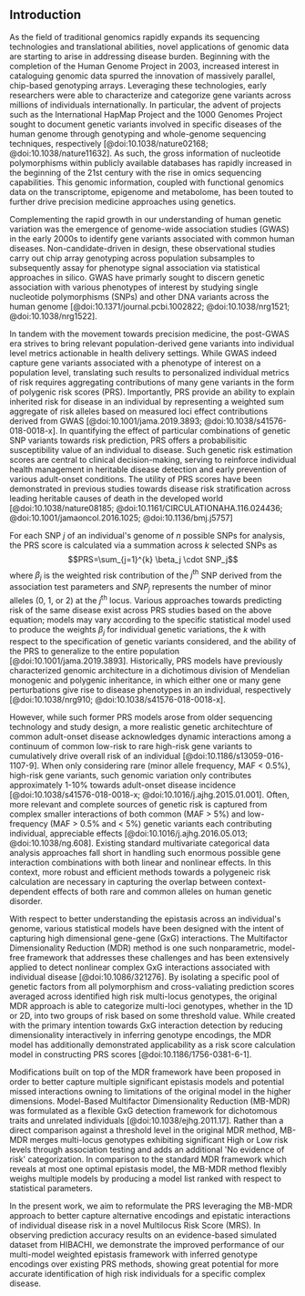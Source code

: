 ## Introduction

As the field of traditional genomics rapidly expands its sequencing technologies and translational abilities, novel applications of genomic data are starting to arise in addressing disease burden. 
Beginning with the completion of the Human Genome Project in 2003, increased interest in cataloguing genomic data spurred the innovation of massively parallel, chip-based genotyping arrays. 
Leveraging these technologies, early researchers were able to characterize and categorize gene variants across millions of individuals internationally.
In particular, the advent of projects such as the International HapMap Project and the 1000 Genomes Project sought to document genetic variants involved in specific diseases of the human genome through genotyping and whole-genome sequencing techniques, respectively [@doi:10.1038/nature02168; @doi:10.1038/nature11632].
As such, the gross information of nucleotide polymorphisms within publicly available databases has rapidly increased in the beginning of the 21st century with the rise in omics sequencing capabilities.
This genomic information, coupled with functional genomics data on the transcriptome, epigenome and metabolome, has been touted to further drive precision medicine approaches using genetics.

Complementing the rapid growth in our understanding of human genetic variation was the emergence of genome-wide association studies (GWAS) in the early 2000s to identify gene variants associated with common human diseases. 
Non-candidate-driven in design, these observational studies carry out chip array genotyping across population subsamples to subsequently assay for phenotype signal association via statistical approaches in silico. 
GWAS have primarly sought to discern genetic association with various phenotypes of interest by studying single nucleotide polymorphisms (SNPs) and other DNA variants across the human genome [@doi:10.1371/journal.pcbi.1002822; @doi:10.1038/nrg1521; @doi:10.1038/nrg1522].

In tandem with the movement towards precision medicine, the post-GWAS era strives to bring relevant population-derived gene variants into individual level metrics actionable in health delivery settings.
While GWAS indeed capture gene variants associated with a phenotype of interest on a population level, translating such results to personalized individual metrics of risk requires aggregating contributions of many gene variants in the form of polygenic risk scores (PRS).
Importantly, PRS provide an ability to explain inherited risk for disease in an individual by representing a weighted sum aggregate of risk alleles based on measured loci effect contributions derived from GWAS [@doi:10.1001/jama.2019.3893; @doi:10.1038/s41576-018-0018-x]. 
In quantifying the effect of particular combinations of genetic SNP variants towards risk prediction, PRS offers a probabilisitic susceptibility value of an individual to disease. 
Such genetic risk estimation scores are central to clinical decision-making, serving to reinforce individual health management in heritable disease detection and early prevention of various adult-onset conditions. 
The utility of PRS scores have been demonstrated in previous studies towards disease risk stratification across leading heritable causes of death in the developed world [@doi:10.1038/nature08185; @doi:10.1161/CIRCULATIONAHA.116.024436; @doi:10.1001/jamaoncol.2016.1025; @doi:10.1136/bmj.j5757]

For each SNP $j$ of an individual's genome of $n$ possible SNPs for analysis, the PRS score is calculated via a summation across $k$ selected SNPs as
$$PRS=\sum_{j=1}^{k} \beta_j \cdot SNP_j$$
where $\beta_j$ is the weighted risk contribution of the $j^\textrm{th}$ SNP derived from the association test parameters and $SNP_j$ represents the number of minor alleles (0, 1, or 2) at the $j^\textrm{th}$ locus.
Various approaches towards predicting risk of the same disease exist across PRS studies based on the above equation; models may vary according to the specific statistical model used to produce the weights $\beta_j$ for individual genetic variations, the $k$ with respect to the specification of genetic variants considered, and the ability of the PRS to generalize to the entire population [@doi:10.1001/jama.2019.3893].
Historically, PRS models have previously characterized genomic architecture in a dichotimous division of Mendelian monogenic and polygenic inheritance, in which either one or many gene perturbations give rise to disease phenotypes in an individual, respectively [@doi:10.1038/nrg910; @doi:10.1038/s41576-018-0018-x].

However, while such former PRS models arose from older sequencing technology and study design, a more realistic genetic architechture of common adult-onset disease acknowledges dynamic interactions among a continuum of common low-risk to rare high-risk gene variants to cumulatively drive overall risk of an individual [@doi:10.1186/s13059-016-1107-9].
When only considering rare (minor allele frequency, MAF < 0.5%), high-risk gene variants, such genomic variation only contributes approximately 1-10% towards adult-onset disease incidence [@doi:10.1038/s41576-018-0018-x; @doi:10.1016/j.ajhg.2015.01.001].
Often, more relevant and complete sources of genetic risk is captured from complex smaller interactions of both common (MAF > 5%) and low-frequency (MAF > 0.5% and < 5%) genetic variants each contributing individual, appreciable effects [@doi:10.1016/j.ajhg.2016.05.013; @doi:10.1038/ng.608].
Existing standard multivariate categorical data analysis approaches fall short in handling such enormous possible gene interaction combinations with both linear and nonlinear effects. 
In this context, more robust and efficient methods towards a polygeneic risk calculation are necessary in capturing the overlap between context-dependent effects of both rare and common alleles on human genetic disorder.

With respect to better understanding the epistasis across an individual's genome, various statistical models have been designed with the intent of capturing high dimensional gene-gene (GxG) interactions. 
The Multifactor Dimensionality Reduction (MDR) method is one such nonparametric, model-free framework that addresses these challenges and has been extensively applied to detect nonlinear complex GxG interactions associated with individual disease [@doi:10.1086/321276]. 
By isolating a specific pool of genetic factors from all polymorphism and cross-valiating prediction scores averaged across identified high risk multi-locus genotypes, the original MDR approach is able to categorize multi-loci genotypes, whether in the 1D or 2D, into two groups of risk based on some threshold value. 
While created with the primary intention towards GxG interaction detection by reducing dimensionality interactively in inferring genotype encodings, the MDR model has additionally demonstrated applicability as a risk score calculation model in constructing PRS scores [@doi:10.1186/1756-0381-6-1].

Modifications built on top of the MDR framework have been proposed in order to better capture multiple significant epistasis models and potential missed interactions owning to limitations of the original model in the higher dimensions.
Model-Based Multifactor Dimensionality Reduction (MB-MDR) was formulated as a flexible GxG detection framework for dichotomous traits and unrelated individuals [@doi:10.1038/ejhg.2011.17]. 
Rather than a direct comparison against a threshold level in the original MDR method, MB-MDR merges multi-locus genotypes exhibiting significant High or Low risk levels through association testing and adds an additional 'No evidence of risk' categorization. 
In comparison to the standard MDR framework which reveals at most one optimal epistasis model, the MB-MDR method flexibly weighs multiple models by producing a model list ranked with respect to statistical parameters.

In the present work, we aim to reformulate the PRS leveraging the MB-MDR approach to better capture alternative encodings and epistatic interactions of individual disease risk in a novel Multilocus Risk Score (MRS).
In observing prediction accuracy results on an evidence-based simulated dataset from HIBACHI, we demonstrate the improved performance of our multi-model weighted epistasis framework with inferred genotype encodings over existing PRS methods, showing great potential for more accurate identification of high risk individuals for a specific complex disease.